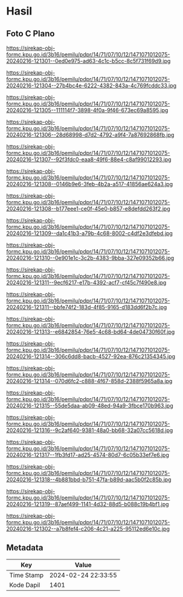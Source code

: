 # Hasil

## Foto C Plano

https://sirekap-obj-formc.kpu.go.id/3b16/pemilu/pdpr/14/71/07/10/12/1471071012075-20240216-121301--0ed0e975-ad63-4c1c-b5cc-8c5f731f69d9.jpg

https://sirekap-obj-formc.kpu.go.id/3b16/pemilu/pdpr/14/71/07/10/12/1471071012075-20240216-121304--27b4bc4e-6222-4382-843a-4c769fcddc33.jpg

https://sirekap-obj-formc.kpu.go.id/3b16/pemilu/pdpr/14/71/07/10/12/1471071012075-20240216-121305--111114f7-3898-4f0a-9f46-673ec69a8595.jpg

https://sirekap-obj-formc.kpu.go.id/3b16/pemilu/pdpr/14/71/07/10/12/1471071012075-20240216-121306--28d68998-d7d2-4792-a9f4-7a87692868fb.jpg

https://sirekap-obj-formc.kpu.go.id/3b16/pemilu/pdpr/14/71/07/10/12/1471071012075-20240216-121307--92f3fdc0-eaa8-49f6-88e4-c8af99012293.jpg

https://sirekap-obj-formc.kpu.go.id/3b16/pemilu/pdpr/14/71/07/10/12/1471071012075-20240216-121308--0146b9e6-3feb-4b2a-a517-41856ae624a3.jpg

https://sirekap-obj-formc.kpu.go.id/3b16/pemilu/pdpr/14/71/07/10/12/1471071012075-20240216-121308--b177eee1-ce0f-45e0-b857-e8defdd263f2.jpg

https://sirekap-obj-formc.kpu.go.id/3b16/pemilu/pdpr/14/71/07/10/12/1471071012075-20240216-121309--da1c41b3-a79b-4c68-8002-c4df2e3dfebd.jpg

https://sirekap-obj-formc.kpu.go.id/3b16/pemilu/pdpr/14/71/07/10/12/1471071012075-20240216-121310--0e901e1c-3c2b-4383-9bba-327e09352b66.jpg

https://sirekap-obj-formc.kpu.go.id/3b16/pemilu/pdpr/14/71/07/10/12/1471071012075-20240216-121311--9ecf6217-e17b-4392-acf7-cf45c7f490e8.jpg

https://sirekap-obj-formc.kpu.go.id/3b16/pemilu/pdpr/14/71/07/10/12/1471071012075-20240216-121311--bbfe74f2-183d-4f85-9165-d183dd6f2b7c.jpg

https://sirekap-obj-formc.kpu.go.id/3b16/pemilu/pdpr/14/71/07/10/12/1471071012075-20240216-121313--e6842854-76e5-4c68-bd64-4de04730f60f.jpg

https://sirekap-obj-formc.kpu.go.id/3b16/pemilu/pdpr/14/71/07/10/12/1471071012075-20240216-121314--306c6dd8-bacb-4527-92ea-876c21354345.jpg

https://sirekap-obj-formc.kpu.go.id/3b16/pemilu/pdpr/14/71/07/10/12/1471071012075-20240216-121314--070d6fc2-c888-4f67-858d-2388f5965a8a.jpg

https://sirekap-obj-formc.kpu.go.id/3b16/pemilu/pdpr/14/71/07/10/12/1471071012075-20240216-121315--55de5daa-ab09-48ed-94a9-3fbce170b963.jpg

https://sirekap-obj-formc.kpu.go.id/3b16/pemilu/pdpr/14/71/07/10/12/1471071012075-20240216-121316--9c2af640-9381-48a0-bb68-32a07cc5618d.jpg

https://sirekap-obj-formc.kpu.go.id/3b16/pemilu/pdpr/14/71/07/10/12/1471071012075-20240216-121317--1fb3fd17-ad25-4574-80d7-6c05b33ef7e6.jpg

https://sirekap-obj-formc.kpu.go.id/3b16/pemilu/pdpr/14/71/07/10/12/1471071012075-20240216-121318--4b881bbd-b751-47fa-b89d-aac5b0f2c85b.jpg

https://sirekap-obj-formc.kpu.go.id/3b16/pemilu/pdpr/14/71/07/10/12/1471071012075-20240216-121319--87aef499-1141-4d32-88d5-b088c19b4bf1.jpg

https://sirekap-obj-formc.kpu.go.id/3b16/pemilu/pdpr/14/71/07/10/12/1471071012075-20240216-121302--a7b8fef4-c206-4c21-a225-95112ed6e10c.jpg


## Metadata

| Key        | Value               |
| ---------- | ------------------- |
| Time Stamp | 2024-02-24 22:33:55 |
| Kode Dapil | 1401                |



